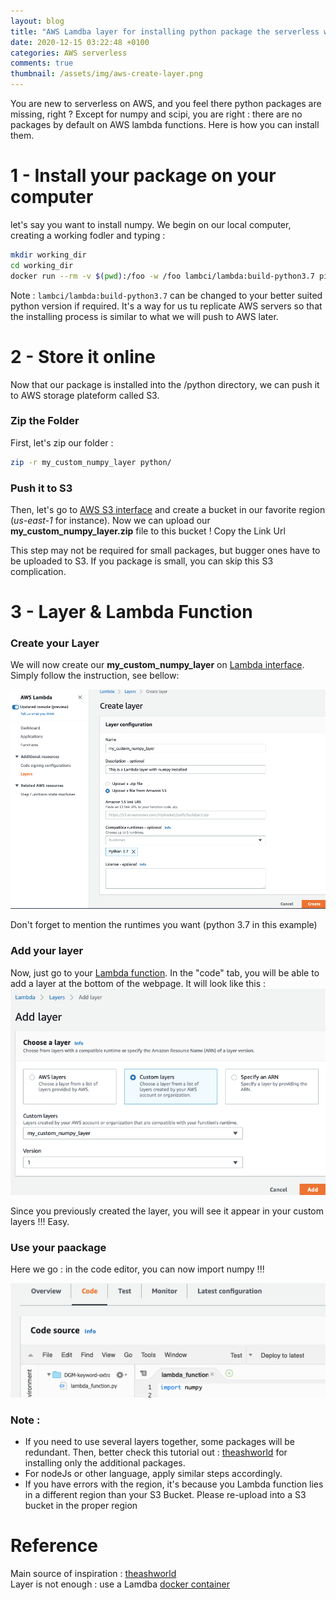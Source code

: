```yaml
---
layout: blog
title: "AWS Lamdba layer for installing python package the serverless way"
date: 2020-12-15 03:22:48 +0100
categories: AWS serverless
comments: true
thumbnail: /assets/img/aws-create-layer.png
---
```


You are new to serverless on AWS, and you feel there python packages are missing, right ? Except for numpy and scipi, you are right : there are no packages by default on AWS lambda functions. Here is how you can install them.

# 1 - Install your package on your computer

let's say you want to install numpy. We begin on our local computer, creating a working fodler and typing :

```bash
mkdir working_dir
cd working_dir
docker run --rm -v $(pwd):/foo -w /foo lambci/lambda:build-python3.7 pip install numpy -t python
```

Note : `lambci/lambda:build-python3.7` can be changed to your better suited python version if required. It's a way for us tu replicate AWS servers so that the installing process is similar to what we will push to AWS later.

# 2 - Store it online

Now that our package is installed into the /python directory, we can push it to AWS storage plateform called S3.

### Zip the Folder

First, let's zip our folder :

```bash
zip -r my_custom_numpy_layer python/
```

### Push it to S3

Then, let's go to [AWS S3 interface](https://s3.console.aws.amazon.com/s3/buckets/) and create a bucket in our favorite region (_us-east-1_ for instance). Now we can upload our **my_custom_numpy_layer.zip** file to this bucket ! Copy the Link Url

This step may not be required for small packages, but bugger ones have to be uploaded to S3. If you package is small, you can skip this S3 complication.

# 3 - Layer & Lambda Function

### Create your Layer

We will now create our **my_custom_numpy_layer** on [Lambda interface](https://console.aws.amazon.com/lambda/home?region=us-east-1#/create/layer). Simply follow the instruction, see bellow:

![create AWS layer](/assets/img/aws-create-layer.png)

Don't forget to mention the runtimes you want (python 3.7 in this example)

### Add your layer

Now, just go to your [Lambda function](https://console.aws.amazon.com/lambda/home?region=us-east-1#/functions/). In the "code" tab, you will be able to add a layer at the bottom of the webpage. It will look like this :  
![create AWS layer](/assets/img/aws-layer-add.png)

Since you previously created the layer, you will see it appear in your custom layers !!! Easy.

### Use your paackage

Here we go : in the code editor, you can now import numpy !!!

![create AWS layer](/assets/img/aws-use-package.png)

### Note :

- If you need to use several layers together, some packages will be redundant. Then, better check this tutorial out : [theashworld](https://github.com/theashworld/nlp_on_aws_lambda) for installing only the additional packages.
- For nodeJs or other language, apply similar steps accordingly.
- If you have errors with the region, it's because you Lambda function lies in a different region than your S3 Bucket. Please re-upload into a S3 bucket in the proper region

# Reference

Main source of inspiration : [theashworld](https://github.com/theashworld/nlp_on_aws_lambda)  
Layer is not enough : use a Lamdba [docker container](https://github.com/lambci/docker-lambda)
